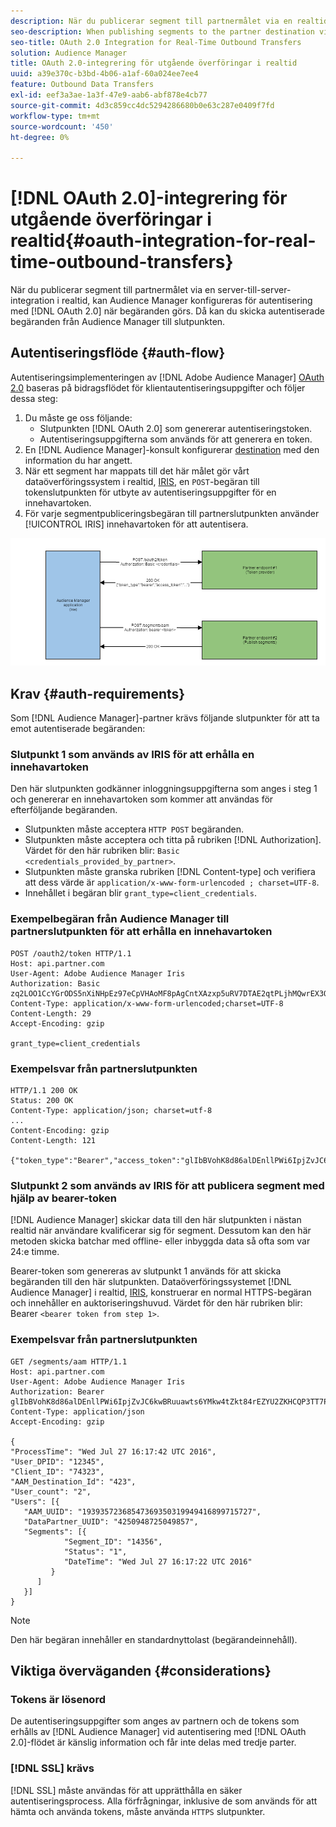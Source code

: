 ```yaml
---
description: När du publicerar segment till partnermålet via en realtidsintegration mellan server och server, kan Audience Manager konfigureras för autentisering med OAuth 2.0 när begäranden görs. Då kan du skicka autentiserade begäranden från Audience Manager till slutpunkten.
seo-description: When publishing segments to the partner destination via a realtime server-to-server integration, Audience Manager can be set up to authenticate using OAuth 2.0 when making the requests. This presents the ability to issue authenticated requests from Audience Manager to your endpoint.
seo-title: OAuth 2.0 Integration for Real-Time Outbound Transfers
solution: Audience Manager
title: OAuth 2.0-integrering för utgående överföringar i realtid
uuid: a39e370c-b3bd-4b06-a1af-60a024ee7ee4
feature: Outbound Data Transfers
exl-id: eef3a3ae-1a3f-47e9-aab6-abf878e4cb77
source-git-commit: 4d3c859cc4dc5294286680b0e63c287e0409f7fd
workflow-type: tm+mt
source-wordcount: '450'
ht-degree: 0%

---
```


# [!DNL OAuth 2.0]-integrering för utgående överföringar i realtid{#oauth-integration-for-real-time-outbound-transfers}

När du publicerar segment till partnermålet via en server-till-server-integration i realtid, kan Audience Manager konfigureras för autentisering med [!DNL OAuth 2.0] när begäranden görs. Då kan du skicka autentiserade begäranden från Audience Manager till slutpunkten.

## Autentiseringsflöde {#auth-flow}

Autentiseringsimplementeringen av [!DNL Adobe Audience Manager] [OAuth 2.0](https://tools.ietf.org/html/rfc6749#section-4.4) baseras på bidragsflödet för klientautentiseringsuppgifter och följer dessa steg:

1. Du måste ge oss följande:
   * Slutpunkten [!DNL OAuth 2.0] som genererar autentiseringstoken.
   * Autentiseringsuppgifterna som används för att generera en token.
1. En [!DNL Audience Manager]-konsult konfigurerar [destination](../../../features/destinations/destinations.md) med den information du har angett.
1. När ett segment har mappats till det här målet gör vårt dataöverföringssystem i realtid, [IRIS](../../../reference/system-components/components-data-action.md#iris), en `POST`-begäran till tokenslutpunkten för utbyte av autentiseringsuppgifter för en innehavartoken.
1. För varje segmentpubliceringsbegäran till partnerslutpunkten använder [!UICONTROL IRIS] innehavartoken för att autentisera.

![](assets/oauth2-iris.png)

## Krav {#auth-requirements}

Som [!DNL Audience Manager]-partner krävs följande slutpunkter för att ta emot autentiserade begäranden:

### Slutpunkt 1 som används av IRIS för att erhålla en innehavartoken

Den här slutpunkten godkänner inloggningsuppgifterna som anges i steg 1 och genererar en innehavartoken som kommer att användas för efterföljande begäranden.

* Slutpunkten måste acceptera `HTTP POST` begäranden.
* Slutpunkten måste acceptera och titta på rubriken [!DNL Authorization]. Värdet för den här rubriken blir: `Basic <credentials_provided_by_partner>`.
* Slutpunkten måste granska rubriken [!DNL Content-type] och verifiera att dess värde är `application/x-www-form-urlencoded ; charset=UTF-8`.
* Innehållet i begäran blir `grant_type=client_credentials`.

### Exempelbegäran från Audience Manager till partnerslutpunkten för att erhålla en innehavartoken

```
POST /oauth2/token HTTP/1.1
Host: api.partner.com
User-Agent: Adobe Audience Manager Iris
Authorization: Basic zq2LOO1CcYGrODS5nXiNHpEz97eCpVHAoMF8pAgCntXAzxp5uRV7DTAE2qtPLjhMQwrEX3O6MHV4S
Content-Type: application/x-www-form-urlencoded;charset=UTF-8
Content-Length: 29
Accept-Encoding: gzip
  
grant_type=client_credentials
```

### Exempelsvar från partnerslutpunkten

```
HTTP/1.1 200 OK
Status: 200 OK
Content-Type: application/json; charset=utf-8
...
Content-Encoding: gzip
Content-Length: 121
  
{"token_type":"Bearer","access_token":"glIbBVohK8d86alDEnllPWi6IpjZvJC6kwBRuuawts6YMkw4tZkt84rEZYU2ZKHCQP3TT7PnzCQPI0yY"}
```

### Slutpunkt 2 som används av IRIS för att publicera segment med hjälp av bearer-token

[!DNL Audience Manager] skickar data till den här slutpunkten i nästan realtid när användare kvalificerar sig för segment. Dessutom kan den här metoden skicka batchar med offline- eller inbyggda data så ofta som var 24:e timme.

Bearer-token som genereras av slutpunkt 1 används för att skicka begäranden till den här slutpunkten. Dataöverföringssystemet [!DNL Audience Manager] i realtid, [IRIS](../../../reference/system-components/components-data-action.md#iris), konstruerar en normal HTTPS-begäran och innehåller en auktoriseringshuvud. Värdet för den här rubriken blir: Bearer `<bearer token from step 1>`.

### Exempelsvar från partnerslutpunkten

```
GET /segments/aam HTTP/1.1
Host: api.partner.com
User-Agent: Adobe Audience Manager Iris
Authorization: Bearer glIbBVohK8d86alDEnllPWi6IpjZvJC6kwBRuuawts6YMkw4tZkt84rEZYU2ZKHCQP3TT7PnzCQPI0yY
Content-Type: application/json
Accept-Encoding: gzip
   
{
"ProcessTime": "Wed Jul 27 16:17:42 UTC 2016",
"User_DPID": "12345",
"Client_ID": "74323",
"AAM_Destination_Id": "423",
"User_count": "2",
"Users": [{
   "AAM_UUID": "19393572368547369350319949416899715727",
   "DataPartner_UUID": "4250948725049857",
   "Segments": [{
            "Segment_ID": "14356",
            "Status": "1",
            "DateTime": "Wed Jul 27 16:17:22 UTC 2016"
         }
      ]
   }]
}
```

>[!NOTE]
>
>Den här begäran innehåller en standardnyttolast (begärandeinnehåll).

## Viktiga överväganden {#considerations}

### Tokens är lösenord

De autentiseringsuppgifter som anges av partnern och de tokens som erhålls av [!DNL Audience Manager] vid autentisering med [!DNL OAuth 2.0]-flödet är känslig information och får inte delas med tredje parter.

### [!DNL SSL] krävs

[!DNL SSL] måste användas för att upprätthålla en säker autentiseringsprocess. Alla förfrågningar, inklusive de som används för att hämta och använda tokens, måste använda `HTTPS` slutpunkter.
